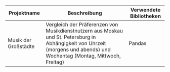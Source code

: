 **Projektname** | **Beschreibung** | **Verwendete Bibliotheken**
------------ | ------------- | -------------
Musik der Großstädte | Vergleich der Präferenzen von Musikdienstnutzern aus Moskau und St. Petersburg in Abhängigkeit von Uhrzeit (morgens und abends) und Wochentag (Montag, Mittwoch, Freitag) | Pandas
